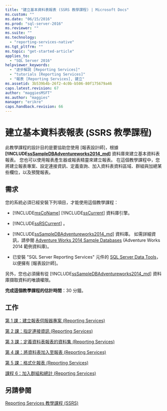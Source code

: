 ```yaml
---
title: "建立基本資料表報表 (SSRS 教學課程) | Microsoft Docs"
ms.custom: ""
ms.date: "06/15/2016"
ms.prod: "sql-server-2016"
ms.reviewer: ""
ms.suite: ""
ms.technology: 
  - "reporting-services-native"
ms.tgt_pltfrm: ""
ms.topic: "get-started-article"
applies_to: 
  - "SQL Server 2016"
helpviewer_keywords: 
  - "逐步解說 [Reporting Services]"
  - "tutorials [Reporting Services]"
  - "報表 [Reporting Services], 建立"
ms.assetid: 3b539b4b-26f2-4c0b-b506-80f175679a46
caps.latest.revision: 67
author: "maggiesMSFT"
ms.author: "maggies"
manager: "erikre"
caps.handback.revision: 66
---
```

# 建立基本資料表報表 (SSRS 教學課程)
此教學課程的設計目的是要協助您使用 [報表設計師]，根據 **[!INCLUDE[ssSampleDBAdventureworks2014_md](../includes/sssampledbadventureworks2014-md.md)]** 資料庫來建立基本資料表報表。 您也可以使用報表產生器或報表精靈來建立報表。 在這個教學課程中，您將建立報表專案、設定連接資訊、定義查詢、加入資料表資料區域、群組與加總某些欄位，以及預覽報表。  
  
## 需求  
您的系統必須已經安裝下列項目，才能使用這個教學課程：  
  
-   [!INCLUDE[msCoName](../includes/msconame-md.md)] [!INCLUDE[ssCurrent](../includes/sscurrent-md.md)] 資料庫引擎。  
  
-   [!INCLUDE[ssRSCurrent](../includes/ssrscurrent-md.md)] 。  
  
-   [!INCLUDE[ssSampleDBAdventureworks2014_md](../includes/sssampledbadventureworks2014-md.md)] 資料庫。  如需詳細資訊，請參閱 [Adventure Works 2014 Sample Databases](https://msftdbprodsamples.codeplex.com/releases/view/125550) (Adventure Works 2014 範例資料庫)。  
  
 -   已安裝 "SQL Server Reporting Services" 元件的 [SQL Server Data Tools](https://msdn.microsoft.com/library/mt204009.aspx)，以便擁有 [報表設計師]。    
  
另外，您也必須擁有從 [!INCLUDE[ssSampleDBAdventureworks2014_md](../includes/sssampledbadventureworks2014-md.md)] 資料庫擷取資料的唯讀權限。

**完成這個教學課程的估計時間**：30 分鐘。
  
## 工作  
[第 1 課：建立報表伺服器專案 &#40;Reporting Services&#41;](../reporting-services/lesson-1-creating-a-report-server-project-reporting-services.md)  
  
[第 2 課：指定連接資訊 &#40;Reporting Services&#41;](../reporting-services/lesson-2-specifying-connection-information-reporting-services.md)  
  
[第 3 課：定義資料表報表的資料集 &#40;Reporting Services&#41;](../reporting-services/lesson-3-defining-a-dataset-for-the-table-report-reporting-services.md)  
  
[第 4 課：將資料表加入至報表 &#40;Reporting Services&#41;](../reporting-services/lesson-4-adding-a-table-to-the-report-reporting-services.md)  
  
[第 5 課：格式化報表 &#40;Reporting Services&#41;](../reporting-services/lesson-5-formatting-a-report-reporting-services.md)  
  
[課程 6：加入群組和總計 &#40;Reporting Services&#41;](../reporting-services/lesson-6-adding-grouping-and-totals-reporting-services.md)  
  
## 另請參閱  
[Reporting Services 教學課程 &#40;SSRS&#41;](../reporting-services/reporting-services-tutorials-ssrs.md)  
  
  
  
